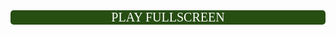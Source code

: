 <html><head><base target="_blank"></head><body><button class="c-button">PLAY FULLSCREEN</button>
<style>
.c-button {
  min-width: 100%;
  font-family: fantasy;
  appearance: none;
  border: 0;
border-color: #fff;
  border-radius: 5px;
  background: #274e13;
  color: #fff;
  padding: 0px 46px;
  font-size: 20px;
  cursor: pointer;
}

.c-button:hover {
  background: #6aa84f;
}

.c-button:focus {
  outline: none;
  box-shadow: 0 0 0 4px #cbd6ee;
}
  
 .c-button {
    display: flex;
    align-items: center;
    justify-content: center;
    height: 100%;
}

</style>

<script>
        var urlObj = new window.URL(window.location.href);
        var url = "https://scratch.mit.edu/projects/105500895/embed";

        if (url) {
            var win;

            document.querySelector('button').onclick = function() {
                if (win) {
                    win.focus();
                } else {
                    win = window.open();
                    win.document.body.style.margin = '0';
                    win.document.body.style.height = '100vh';
                    var iframe = win.document.createElement('iframe');
                    iframe.style.border = 'none';
                    iframe.style.width = '100%';
                    iframe.style.height = '100%';
                    iframe.style.margin = '0';
                    iframe.src = url;
                    win.document.body.appendChild(iframe);
                    

                    var interval = setInterval(function() {
                        if (win.closed) {
                            clearInterval(interval);
                            win = undefined;

                        }
                    }, 500);


                }
            };
        }
    </script></body></html>

